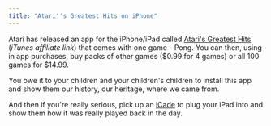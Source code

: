 ```yaml
---
title: "Atari''s Greatest Hits on iPhone"
---
```

<p>Atari has released an app for the iPhone/iPad called <a href="https://click.linksynergy.com/fs-bin/stat?id=6PFrOqNV4B8&offerid=146261&type=3&subid=0&tmpid=1826&RD_PARM1=http%253A%252F%252Fitunes.apple.com%252Fca%252Fapp%252Fataris-greatest-hits%252Fid422966028%253Fmt%253D8%2526uo%253D4%2526partnerId%253D30" target="itunes_store">Atari's Greatest Hits</a> (<em>iTunes affiliate link</em>) that comes with one game - Pong. You can then, using in app purchases, buy packs of other games ($0.99 for 4 games) or all 100 games for $14.99.</p>
<p>You owe it to your children and your children's children to install this app and show them our history, our heritage, where we came from.</p>
<p>And then if you're really serious, pick up an <a href="https://www.thinkgeek.com/electronics/retro-gaming/e762/">iCade</a> to plug your iPad into and show them how it was really played back in the day.</p>
